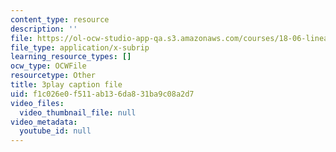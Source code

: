 ```yaml
---
content_type: resource
description: ''
file: https://ol-ocw-studio-app-qa.s3.amazonaws.com/courses/18-06-linear-algebra-spring-2010/f1c026e0f511ab136da831ba9c08a2d7_srxexLishgY.srt
file_type: application/x-subrip
learning_resource_types: []
ocw_type: OCWFile
resourcetype: Other
title: 3play caption file
uid: f1c026e0-f511-ab13-6da8-31ba9c08a2d7
video_files:
  video_thumbnail_file: null
video_metadata:
  youtube_id: null
---
```

